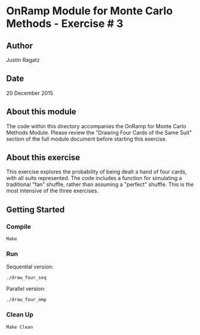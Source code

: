 # OnRamp Module for Monte Carlo Methods - Exercise # 3

## Author
Justin Ragatz

## Date
20 December 2015

## About this module
The code within this directory accompanies the OnRamp for Monte Carlo Methods Module. Please review the "Drawing Four Cards of the Same Suit" section of the full module document before starting this exercise.

## About this exercise
This exercise explores the probability of being dealt a hand of four cards, with all suits represented. The code includes a function for simulating a traditional "fan" shuffle, rather than assuming a "perfect" shuffle.  This is the most intensive of the three exercises.

## Getting Started
### Compile
    Make
### Run
Sequential version:  

    ./draw_four_seq  

Parallel version:  

    ./draw_four_omp  

### Clean Up
    Make Clean



